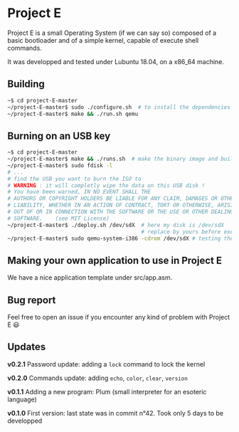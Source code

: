 # Project E

Project E is a small Operating System (if we can say so) composed of a basic bootloader and of a simple kernel, capable of execute shell commands.

It was developped and tested under Lubuntu 18.04, on a x86_64 machine.

## Building

```bash
~$ cd project-E-master
~/project-E-master$ sudo ./configure.sh  # to install the dependencies
~/project-E-master$ make && ./run.sh qemu
```

## Burning on an USB key

```bash
~$ cd project-E-master
~/project-E-master$ make && ./runs.sh  # make the binary image and build the ISO
~/project-E-master$ sudo fdisk -l
# ...
# find the USB you want to burn the ISO to
# WARNING : it will completly wipe the data on this USB disk !
# You have been warned, IN NO EVENT SHALL THE
# AUTHORS OR COPYRIGHT HOLDERS BE LIABLE FOR ANY CLAIM, DAMAGES OR OTHER
# LIABILITY, WHETHER IN AN ACTION OF CONTRACT, TORT OR OTHERWISE, ARISING FROM,
# OUT OF OR IN CONNECTION WITH THE SOFTWARE OR THE USE OR OTHER DEALINGS IN THE
# SOFTWARE.    (see MIT License)
~/project-E-master$ ./deploy.sh /dev/sdX  # here my disk is /dev/sdX
                                          # replace by yours before executing the command
~/project-E-master$ sudo qemu-system-i386 -cdrom /dev/sdX # testing the installation

```

## Making your own application to use in Project E

We have a nice application template under src/app.asm.

## Bug report

Feel free to open an issue if you encounter any kind of problem with Project E :smiley:

## Updates

**v0.2.1** Password update: adding a `lock` command to lock the kernel

**v0.2.0** Commands update: adding `echo`, `color`, `clear`, `version`

**v0.1.1** Adding a new program: Plum (small interpreter for an esoteric language)

**v0.1.0** First version: last state was in commit n°42. Took only 5 days to be developped

